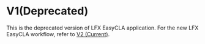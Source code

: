 # V1(Deprecated)

This is the deprecated version of LFX EasyCLA application. For the new LFX EasyCLA workflow, refer to [V2 (Current)](broken-reference).
